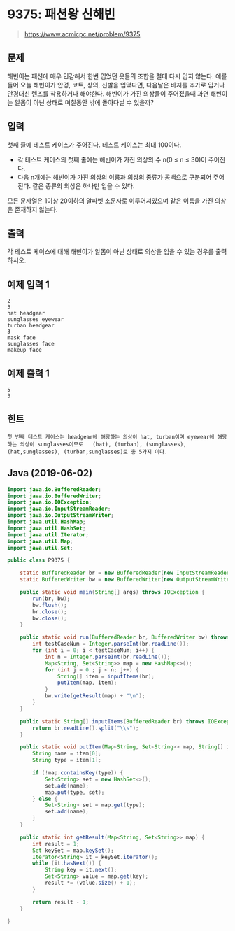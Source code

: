 # 9375: 패션왕 신해빈
> https://www.acmicpc.net/problem/9375

## 문제
해빈이는 패션에 매우 민감해서 한번 입었던 옷들의 조합을 절대 다시 입지 않는다. 예를 들어 오늘 해빈이가 안경, 코트, 상의, 신발을 입었다면, 다음날은 바지를 추가로 입거나 안경대신 렌즈를 착용하거나 해야한다. 해빈이가 가진 의상들이 주어졌을때 과연 해빈이는 알몸이 아닌 상태로 며칠동안 밖에 돌아다닐 수 있을까?

## 입력
첫째 줄에 테스트 케이스가 주어진다. 테스트 케이스는 최대 100이다.

- 각 테스트 케이스의 첫째 줄에는 해빈이가 가진 의상의 수 n(0 ≤ n ≤ 30)이 주어진다.
- 다음 n개에는 해빈이가 가진 의상의 이름과 의상의 종류가 공백으로 구분되어 주어진다. 같은 종류의 의상은 하나만 입을 수 있다.

모든 문자열은 1이상 20이하의 알파벳 소문자로 이루어져있으며 같은 이름을 가진 의상은 존재하지 않는다.

## 출력
각 테스트 케이스에 대해 해빈이가 알몸이 아닌 상태로 의상을 입을 수 있는 경우를 출력하시오.

## 예제 입력 1
```
2
3
hat headgear
sunglasses eyewear
turban headgear
3
mask face
sunglasses face
makeup face
```

## 예제 출력 1
```
5
3
```

## 힌트
```
첫 번째 테스트 케이스는 headgear에 해당하는 의상이 hat, turban이며 eyewear에 해당하는 의상이 sunglasses이므로   (hat), (turban), (sunglasses), (hat,sunglasses), (turban,sunglasses)로 총 5가지 이다.
```

## Java (2019-06-02)
```java
import java.io.BufferedReader;
import java.io.BufferedWriter;
import java.io.IOException;
import java.io.InputStreamReader;
import java.io.OutputStreamWriter;
import java.util.HashMap;
import java.util.HashSet;
import java.util.Iterator;
import java.util.Map;
import java.util.Set;

public class P9375 {

    static BufferedReader br = new BufferedReader(new InputStreamReader(System.in));
    static BufferedWriter bw = new BufferedWriter(new OutputStreamWriter(System.out));

    public static void main(String[] args) throws IOException {
        run(br, bw);
        bw.flush();
        br.close();
        bw.close();
    }

    public static void run(BufferedReader br, BufferedWriter bw) throws IOException {
        int testCaseNum = Integer.parseInt(br.readLine());
        for (int i = 0; i < testCaseNum; i++) {
            int n = Integer.parseInt(br.readLine());
            Map<String, Set<String>> map = new HashMap<>();
            for (int j = 0 ; j < n; j++) {
                String[] item = inputItems(br);
                putItem(map, item);
            }
            bw.write(getResult(map) + "\n");
        }
    }

    public static String[] inputItems(BufferedReader br) throws IOException {
        return br.readLine().split("\\s");
    }

    public static void putItem(Map<String, Set<String>> map, String[] item) {
        String name = item[0];
        String type = item[1];

        if (!map.containsKey(type)) {
            Set<String> set = new HashSet<>();
            set.add(name);
            map.put(type, set);
        } else {
            Set<String> set = map.get(type);
            set.add(name);
        }
    }

    public static int getResult(Map<String, Set<String>> map) {
        int result = 1;
        Set keySet = map.keySet();
        Iterator<String> it = keySet.iterator();
        while (it.hasNext()) {
            String key = it.next();
            Set<String> value = map.get(key);
            result *= (value.size() + 1);
        }

        return result - 1;
    }

}
```
